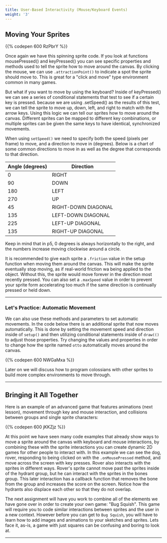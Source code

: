 ```yaml
---
title: User-Based Interactivity (Mouse/Keyboard Events)
weight: '3'
---
```


## Moving Your Sprites

{{% codepen 600 RzPbrY %}}

Once again we have this spinning sprite code. If you look at functions mousePressed() and keyPressed() you can see specific properties and methods used to tell the sprite how to move around the canvas. By clicking the mouse, we can use `.attractionPoint()` to indicate a spot the sprite should move to. This is great for a "click and move" type environment common in many games. 

But what if you want to move by using the keyboard? Inside of keyPressed() we can see a series of conditional statements that test to see if a certain key is pressed. because we are using .setSpeed() as the results of this test, we can tell the sprite to move up, down, left, and right to match with the arrow keys. Using this logic we can tell our sprites how to move around the canvas. Different sprites can be mapped to different key combinations, or multiple sprites can be given the same keys to have identical, synchronized movements.

When using `setSpeed()` we need to specify both the speed (pixels per frame) to move, and a direction to move in (degrees). Below is a chart of some common directions to move in as well as the degree that corresponds to that direction.

| Angle (degrees) | Direction                |
| --------------- | ------------------------ |
| 0               | RIGHT                    |
| 90              | DOWN                     |
| 180             | LEFT                     |
| 270             | UP                       |
| 45              | RIGHT-DOWN DIAGONAL      |
| 135             | LEFT-DOWN DIAGONAL       |
| 225             | LEFT-UP DIAGONAL         |
| 135             | RIGHT-UP DIAGONAL        |

Keep in mind that in p5, 0 degrees is always horizontally to the right, and the numbers increase moving clockwise around a circle.

It is recommended to give each sprite a `.friction` value in the setup function when moving them around the canvas. This will make the sprite eventually stop moving, as if real-world friction wa being applied to the object. Without this, the sprite would move forever in the direction most recently pressed. You can also set a `.maxSpeed` value in order to prevent your sprite form accelerating too much if the same direction is continually pressed or held down.

---

### Let's Practice: Automatic Movement

We can also use these methods and parameters to set automatic movements. In the code below there is an additional sprite that now moves automatically. This is done by setting the movement speed and direction inside of `setup()` and then utilizing conditional statements inside of `draw(()` to adjust those properties. Try changing the values and properties in order to change how the sprite named `otto` automatically moves around the canvas. 

{{% codepen 600 NWGaMxa %}}

Later on we will discuss how to program colossians with other sprites to build more complex environments to move through. 

---

## Bringing it All Together

Here is an example of an advanced game that features animations (next lesson), movement through key and mouse interaction, and collisions between groups and single sprite characters:

{{% codepen 600 jKKZjz %}}

At this point we have seen many code examples that already show ways to move a sprite around the canvas with keyboard and mouse interactions, by combining these with the sprite interactions you can create dynamic 2D games for other people to interact with. In this example we can see the dog, rover, responding to being clicked on with the `.onMousePressed` method, and move across the screen with key presses. Rover also interacts with the sprites in different ways. Rover's sprite cannot move past the sprites inside of the hydrant group, but he can interact with the sprites in the bones group. This later interaction has a callback function that removes the bone from the group and increases the score on the screen. Notice how the hydrants also displace each other so that they do not overlap.

The next assignment will have you work to combine all of the elements we have gone over in order to create your own game: "Bug Squish". This game will require you to code similar interactions between sprites and the user in a new context. However before you can get to `Bug Squish`, you will have to learn how to add images and animations to your sketches and sprites. Lets face it, as-is, a game with just squares can be confusing and boring to look at.

---
